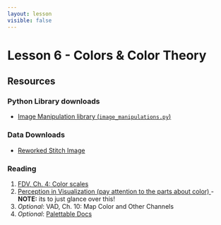 ```yaml
---
layout: lesson
visible: false
---
```


# Lesson 6 - Colors & Color Theory

## Resources

### Python Library downloads

 * <a href="image_manipulations.py" download>Image Manipulation library (`image_manipulations.py`)</a>


### Data Downloads

 * <a href="https://uiuc-ischool-dataviz.github.io/spring2019online/week01/images/stitch_reworked.png" download>Reworked Stitch Image</a>


### Reading

1. <a href="https://serialmentor.com/dataviz/color-basics.html">FDV, Ch. 4: Color scales</a> 
1. <a href="https://www.csc2.ncsu.edu/faculty/healey/PP/">Perception in Visualization (pay attention to the parts about color) </a>- **NOTE:** its to just glance over this! 
1. *Optional*: VAD, Ch. 10: Map Color and Other Channels 
1. *Optional*: <a href="https://jiffyclub.github.io/palettable/#documentation">Palettable Docs</a>
